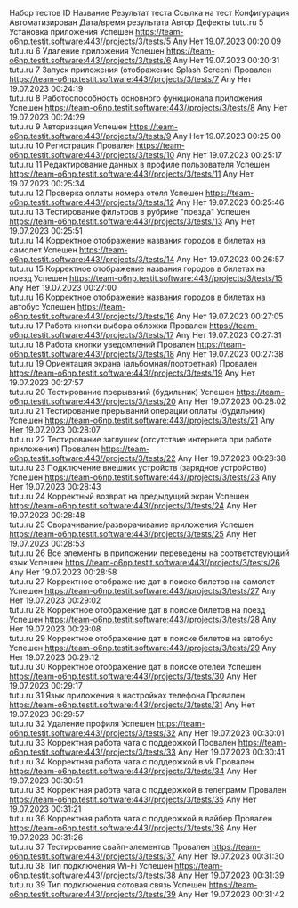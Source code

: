 Набор тестов	ID	Название	Результат теста	Ссылка на тест	Конфигурация	Автоматизирован	Дата/время результата	Автор	Дефекты
tutu.ru	5	Установка приложения	Успешен	https://team-o6np.testit.software:443//projects/3/tests/5	Any	Нет	19.07.2023 00:20:09		
tutu.ru	6	Удаление приложения	Успешен	https://team-o6np.testit.software:443//projects/3/tests/6	Any	Нет	19.07.2023 00:20:31		
tutu.ru	7	Запуск приложения (отображение Splash Screen)	Провален	https://team-o6np.testit.software:443//projects/3/tests/7	Any	Нет	19.07.2023 00:24:19		
tutu.ru	8	Работоспособность основного функционала приложения	Успешен	https://team-o6np.testit.software:443//projects/3/tests/8	Any	Нет	19.07.2023 00:24:29		
tutu.ru	9	Авторизация 	Успешен	https://team-o6np.testit.software:443//projects/3/tests/9	Any	Нет	19.07.2023 00:25:00		
tutu.ru	10	Регистрация	Провален	https://team-o6np.testit.software:443//projects/3/tests/10	Any	Нет	19.07.2023 00:25:17		
tutu.ru	11	Редактирование данных в профиле пользователя	Успешен	https://team-o6np.testit.software:443//projects/3/tests/11	Any	Нет	19.07.2023 00:25:34		
tutu.ru	12	Проверка оплаты номера отеля	Успешен	https://team-o6np.testit.software:443//projects/3/tests/12	Any	Нет	19.07.2023 00:25:46		
tutu.ru	13	Тестирование фильтров в рубрике "поезда"	Успешен	https://team-o6np.testit.software:443//projects/3/tests/13	Any	Нет	19.07.2023 00:25:51		
tutu.ru	14	Корректное отображение названия городов в билетах на самолет	Успешен	https://team-o6np.testit.software:443//projects/3/tests/14	Any	Нет	19.07.2023 00:26:57		
tutu.ru	15	Корректное отображение названия городов в билетах на поезд	Успешен	https://team-o6np.testit.software:443//projects/3/tests/15	Any	Нет	19.07.2023 00:27:00		
tutu.ru	16	Корректное отображение названия городов в билетах на автобус	Успешен	https://team-o6np.testit.software:443//projects/3/tests/16	Any	Нет	19.07.2023 00:27:05		
tutu.ru	17	Работа кнопки выбора обложки	Провален	https://team-o6np.testit.software:443//projects/3/tests/17	Any	Нет	19.07.2023 00:27:31		
tutu.ru	18	Работа кнопки уведомлений	Провален	https://team-o6np.testit.software:443//projects/3/tests/18	Any	Нет	19.07.2023 00:27:38		
tutu.ru	19	Ориентация экрана (альбомная/портретная)	Провален	https://team-o6np.testit.software:443//projects/3/tests/19	Any	Нет	19.07.2023 00:27:57		
tutu.ru	20	Тестирование прерываний (будильник)	Успешен	https://team-o6np.testit.software:443//projects/3/tests/20	Any	Нет	19.07.2023 00:28:02		
tutu.ru	21	Тестирование прерываний операции оплаты (будильник)	Успешен	https://team-o6np.testit.software:443//projects/3/tests/21	Any	Нет	19.07.2023 00:28:07		
tutu.ru	22	Тестирование заглушек (отсутствие интернета при работе приложения)	Провален	https://team-o6np.testit.software:443//projects/3/tests/22	Any	Нет	19.07.2023 00:28:38		
tutu.ru	23	Подключение внешних устройств (зарядное устройство)	Успешен	https://team-o6np.testit.software:443//projects/3/tests/23	Any	Нет	19.07.2023 00:28:43		
tutu.ru	24	Корректный возврат на предыдущий экран	Успешен	https://team-o6np.testit.software:443//projects/3/tests/24	Any	Нет	19.07.2023 00:28:48		
tutu.ru	25	Сворачивание/разворачивание приложения	Успешен	https://team-o6np.testit.software:443//projects/3/tests/25	Any	Нет	19.07.2023 00:28:53		
tutu.ru	26	Все элементы в приложении переведены на соответствующий язык	Успешен	https://team-o6np.testit.software:443//projects/3/tests/26	Any	Нет	19.07.2023 00:28:58		
tutu.ru	27	Корректное отображение дат в поиске билетов на самолет	Успешен	https://team-o6np.testit.software:443//projects/3/tests/27	Any	Нет	19.07.2023 00:29:02		
tutu.ru	28	Корректное отображение дат в поиске билетов на поезд	Успешен	https://team-o6np.testit.software:443//projects/3/tests/28	Any	Нет	19.07.2023 00:29:08		
tutu.ru	29	Корректное отображение дат в поиске билетов на автобус	Успешен	https://team-o6np.testit.software:443//projects/3/tests/29	Any	Нет	19.07.2023 00:29:12		
tutu.ru	30	Корректное отображение дат в поиске отелей	Успешен	https://team-o6np.testit.software:443//projects/3/tests/30	Any	Нет	19.07.2023 00:29:17		
tutu.ru	31	Язык приложения в настройках телефона	Провален	https://team-o6np.testit.software:443//projects/3/tests/31	Any	Нет	19.07.2023 00:29:57		
tutu.ru	32	Удаление профиля	Успешен	https://team-o6np.testit.software:443//projects/3/tests/32	Any	Нет	19.07.2023 00:30:01		
tutu.ru	33	Корректная работа чата с поддержкой	Провален	https://team-o6np.testit.software:443//projects/3/tests/33	Any	Нет	19.07.2023 00:30:41		
tutu.ru	34	Корректная работа чата с поддержкой в vk	Провален	https://team-o6np.testit.software:443//projects/3/tests/34	Any	Нет	19.07.2023 00:30:51		
tutu.ru	35	Корректная работа чата с поддержкой в телеграмм	Провален	https://team-o6np.testit.software:443//projects/3/tests/35	Any	Нет	19.07.2023 00:31:21		
tutu.ru	36	Корректная работа чата с поддержкой в вайбер	Провален	https://team-o6np.testit.software:443//projects/3/tests/36	Any	Нет	19.07.2023 00:31:26		
tutu.ru	37	Тестирование свайп-элементов	Провален	https://team-o6np.testit.software:443//projects/3/tests/37	Any	Нет	19.07.2023 00:31:30		
tutu.ru	38	Тип подключения Wi-Fi	Успешен	https://team-o6np.testit.software:443//projects/3/tests/38	Any	Нет	19.07.2023 00:31:39		
tutu.ru	39	Тип подключения сотовая связь	Успешен	https://team-o6np.testit.software:443//projects/3/tests/39	Any	Нет	19.07.2023 00:31:42		
